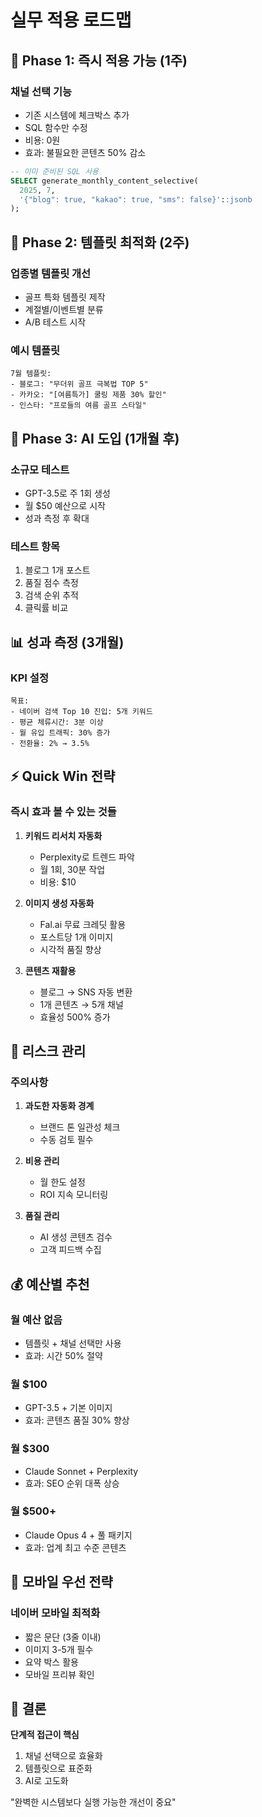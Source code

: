 # 실무 적용 로드맵

## 🚀 Phase 1: 즉시 적용 가능 (1주)
### 채널 선택 기능
- 기존 시스템에 체크박스 추가
- SQL 함수만 수정
- 비용: 0원
- 효과: 불필요한 콘텐츠 50% 감소

```sql
-- 이미 준비된 SQL 사용
SELECT generate_monthly_content_selective(
  2025, 7, 
  '{"blog": true, "kakao": true, "sms": false}'::jsonb
);
```

## 🎯 Phase 2: 템플릿 최적화 (2주)
### 업종별 템플릿 개선
- 골프 특화 템플릿 제작
- 계절별/이벤트별 분류
- A/B 테스트 시작

### 예시 템플릿
```
7월 템플릿:
- 블로그: "무더위 골프 극복법 TOP 5"
- 카카오: "[여름특가] 쿨링 제품 30% 할인"
- 인스타: "프로들의 여름 골프 스타일"
```

## 🤖 Phase 3: AI 도입 (1개월 후)
### 소규모 테스트
- GPT-3.5로 주 1회 생성
- 월 $50 예산으로 시작
- 성과 측정 후 확대

### 테스트 항목
1. 블로그 1개 포스트
2. 품질 점수 측정
3. 검색 순위 추적
4. 클릭률 비교

## 📊 성과 측정 (3개월)
### KPI 설정
```
목표:
- 네이버 검색 Top 10 진입: 5개 키워드
- 평균 체류시간: 3분 이상
- 월 유입 트래픽: 30% 증가
- 전환율: 2% → 3.5%
```

## ⚡ Quick Win 전략
### 즉시 효과 볼 수 있는 것들

1. **키워드 리서치 자동화**
   - Perplexity로 트렌드 파악
   - 월 1회, 30분 작업
   - 비용: $10

2. **이미지 생성 자동화**
   - Fal.ai 무료 크레딧 활용
   - 포스트당 1개 이미지
   - 시각적 품질 향상

3. **콘텐츠 재활용**
   - 블로그 → SNS 자동 변환
   - 1개 콘텐츠 → 5개 채널
   - 효율성 500% 증가

## 🚨 리스크 관리
### 주의사항
1. **과도한 자동화 경계**
   - 브랜드 톤 일관성 체크
   - 수동 검토 필수

2. **비용 관리**
   - 월 한도 설정
   - ROI 지속 모니터링

3. **품질 관리**
   - AI 생성 콘텐츠 검수
   - 고객 피드백 수집

## 💰 예산별 추천
### 월 예산 없음
- 템플릿 + 채널 선택만 사용
- 효과: 시간 50% 절약

### 월 $100
- GPT-3.5 + 기본 이미지
- 효과: 콘텐츠 품질 30% 향상

### 월 $300
- Claude Sonnet + Perplexity
- 효과: SEO 순위 대폭 상승

### 월 $500+
- Claude Opus 4 + 풀 패키지
- 효과: 업계 최고 수준 콘텐츠

## 📱 모바일 우선 전략
### 네이버 모바일 최적화
- 짧은 문단 (3줄 이내)
- 이미지 3-5개 필수
- 요약 박스 활용
- 모바일 프리뷰 확인

## 🎯 결론
**단계적 접근이 핵심**
1. 채널 선택으로 효율화
2. 템플릿으로 표준화
3. AI로 고도화

"완벽한 시스템보다 
 실행 가능한 개선이 중요"
